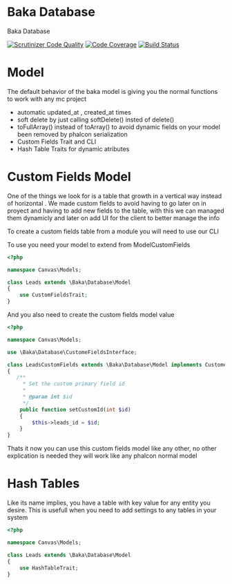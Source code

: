 # Baka Database

Baka Database

[![Scrutinizer Code Quality](https://scrutinizer-ci.com/g/bakaphp/database/badges/quality-score.png?b=master)](https://scrutinizer-ci.com/g/bakaphp/database/?branch=master)
[![Code Coverage](https://scrutinizer-ci.com/g/bakaphp/database/badges/coverage.png?b=master)](https://scrutinizer-ci.com/g/bakaphp/database/?branch=master)
[![Build Status](https://scrutinizer-ci.com/g/bakaphp/database/badges/build.png?b=master)](https://scrutinizer-ci.com/g/bakaphp/database/build-status/master)

# Model

The default behavior of the baka model is giving you the normal functions to work with any mc project

- automatic updated_at , created_at  times
- soft delete by just calling softDelete() insted of delete()
- toFullArray() instead of toArray() to avoid dynamic fields on your model been removed by phalcon serialization
- Custom Fields Trait and CLI
- Hash Table Traits for dynamic atributes 

# Custom Fields Model

One of the things we look for is a table that growth in a vertical way instead of horizontal . We made custom fields to avoid having to go later on in proyect and having to add new fields to the table, with this we can managed them dynamicly and later on add UI for the client to better manage the info

To create a custom fields table from a module you will need to use our CLI 

To use you need your  model to extend from ModelCustomFields

```php
<?php

namespace Canvas\Models;

class Leads extends \Baka\Database\Model
{
    use CustomFieldsTrait;
}
```

And you also need to create the custom fields model value

```php
<?php

namespace Canvas\Models;

use \Baka\Database\CustomeFieldsInterface;

class LeadsCustomFields extends \Baka\Database\Model implements CustomeFieldsInterface
{
   /**
     * Set the custom primary field id
     *
     * @param int $id
     */
    public function setCustomId(int $id)
    {
        $this->leads_id = $id;
    }
}
```

Thats it now you can use this custom fields model like any other, no other explication is needed they will work like any phalcon normal model

# Hash Tables

Like its name implies, you have a table with key value for any entity you desire. This is usefull when you need to add settings to any tables in your system

```php
<?php

namespace Canvas\Models;

class Leads extends \Baka\Database\Model
{
    use HashTableTrait;
}
```